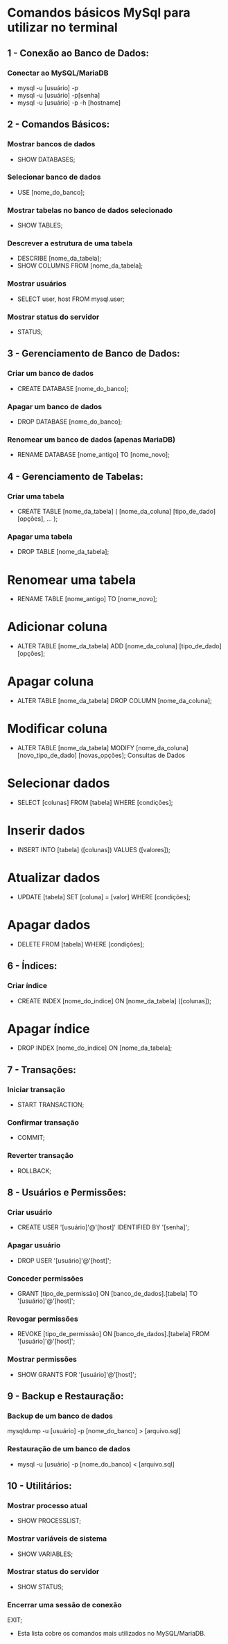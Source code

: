 # Comandos básicos MySql para utilizar no terminal

## 1 - Conexão ao Banco de Dados:

### Conectar ao MySQL/MariaDB
- mysql -u [usuário] -p
- mysql -u [usuário] -p[senha]
- mysql -u [usuário] -p -h [hostname]


## 2 - Comandos Básicos:

### Mostrar bancos de dados
- SHOW DATABASES;

### Selecionar banco de dados
- USE [nome_do_banco];

### Mostrar tabelas no banco de dados selecionado
- SHOW TABLES;

### Descrever a estrutura de uma tabela
- DESCRIBE [nome_da_tabela];
- SHOW COLUMNS FROM [nome_da_tabela];

### Mostrar usuários
 - SELECT user, host FROM mysql.user;

### Mostrar status do servidor
- STATUS;

## 3 - Gerenciamento de Banco de Dados:

### Criar um banco de dados
- CREATE DATABASE [nome_do_banco];

### Apagar um banco de dados
- DROP DATABASE [nome_do_banco];

### Renomear um banco de dados (apenas MariaDB)
- RENAME DATABASE [nome_antigo] TO [nome_novo];

## 4 - Gerenciamento de Tabelas:

### Criar uma tabela
- CREATE TABLE [nome_da_tabela] (
    [nome_da_coluna] [tipo_de_dado] [opções],
    ...
);

### Apagar uma tabela
- DROP TABLE [nome_da_tabela];

# Renomear uma tabela
- RENAME TABLE [nome_antigo] TO [nome_novo];

# Adicionar coluna
- ALTER TABLE [nome_da_tabela] ADD [nome_da_coluna] [tipo_de_dado] [opções];

# Apagar coluna
- ALTER TABLE [nome_da_tabela] DROP COLUMN [nome_da_coluna];

# Modificar coluna
- ALTER TABLE [nome_da_tabela] MODIFY [nome_da_coluna] [novo_tipo_de_dado] [novas_opções];
Consultas de Dados

# Selecionar dados
- SELECT [colunas] FROM [tabela] WHERE [condições];

# Inserir dados
- INSERT INTO [tabela] ([colunas]) VALUES ([valores]);

# Atualizar dados
- UPDATE [tabela] SET [coluna] = [valor] WHERE [condições];

# Apagar dados
- DELETE FROM [tabela] WHERE [condições];

## 6 - Índices:

### Criar índice
- CREATE INDEX [nome_do_indice] ON [nome_da_tabela] ([colunas]);

# Apagar índice
- DROP INDEX [nome_do_indice] ON [nome_da_tabela];

## 7 - Transações:

### Iniciar transação
- START TRANSACTION;

### Confirmar transação
- COMMIT;

### Reverter transação
- ROLLBACK;

## 8 - Usuários e Permissões:
### Criar usuário
- CREATE USER '[usuário]'@'[host]' IDENTIFIED BY '[senha]';

### Apagar usuário
- DROP USER '[usuário]'@'[host]';

### Conceder permissões
- GRANT [tipo_de_permissão] ON [banco_de_dados].[tabela] TO '[usuário]'@'[host]';

### Revogar permissões
- REVOKE [tipo_de_permissão] ON [banco_de_dados].[tabela] FROM '[usuário]'@'[host]';

### Mostrar permissões
- SHOW GRANTS FOR '[usuário]'@'[host]';

## 9 - Backup e Restauração:

### Backup de um banco de dados
mysqldump -u [usuário] -p [nome_do_banco] > [arquivo.sql]

### Restauração de um banco de dados
- mysql -u [usuário] -p [nome_do_banco] < [arquivo.sql]

## 10 - Utilitários:

### Mostrar processo atual
- SHOW PROCESSLIST;

### Mostrar variáveis de sistema
- SHOW VARIABLES;

### Mostrar status do servidor
- SHOW STATUS;

### Encerrar uma sessão de conexão
EXIT;

- Esta lista cobre os comandos mais utilizados no MySQL/MariaDB. 









